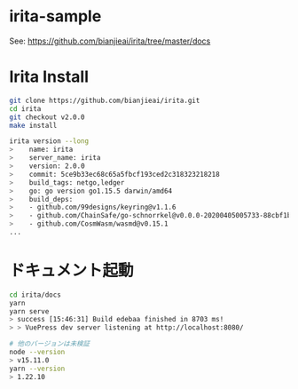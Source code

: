 # irita-sample
See: https://github.com/bianjieai/irita/tree/master/docs

# Irita Install
```sh
git clone https://github.com/bianjieai/irita.git
cd irita 
git checkout v2.0.0
make install
```

```sh
irita version --long
>    name: irita
>    server_name: irita
>    version: 2.0.0
>    commit: 5ce9b33ec68c65a5fbcf193ced2c318323218218
>    build_tags: netgo,ledger
>    go: go version go1.15.5 darwin/amd64
>    build_deps:
>    - github.com/99designs/keyring@v1.1.6
>    - github.com/ChainSafe/go-schnorrkel@v0.0.0-20200405005733-88cbf1b4c40d
>    - github.com/CosmWasm/wasmd@v0.15.1
...
```

# ドキュメント起動
```sh
cd irita/docs
yarn
yarn serve
> success [15:46:31] Build edebaa finished in 8703 ms! 
> > VuePress dev server listening at http://localhost:8080/
```

```sh
# 他のバージョンは未検証
node --version
> v15.11.0
yarn --version
> 1.22.10
```
